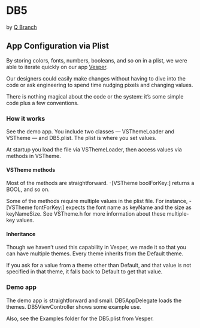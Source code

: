# DB5

by [Q Branch](http://qbranch.co/)

## App Configuration via Plist

By storing colors, fonts, numbers, booleans, and so on in a plist, we were able to iterate quickly on our app [Vesper](http://vesperapp.co/).

Our designers could easily make changes without having to dive into the code or ask engineering to spend time nudging pixels and changing values.

There is nothing magical about the code or the system: it’s some simple code plus a few conventions.

### How it works

See the demo app. You include two classes — VSThemeLoader and VSTheme — and DB5.plist. The plist is where you set values.

At startup you load the file via VSThemeLoader, then access values via methods in VSTheme.

#### VSTheme methods

Most of the methods are straightforward. -[VSTheme boolForKey:] returns a BOOL, and so on.

Some of the methods require multiple values in the plist file. For instance, -[VSTheme fontForKey:] expects the font name as keyName and the size as keyNameSize. See VSTheme.h for more information about these multiple-key values.

#### Inheritance

Though we haven’t used this capability in Vesper, we made it so that you can have multiple themes. Every theme inherits from the Default theme.

If you ask for a value from a theme other than Default, and that value is not specified in that theme, it falls back to Default to get that value.

### Demo app

The demo app is straightforward and small. DB5AppDelegate loads the themes. DB5ViewController shows some example use.

Also, see the Examples folder for the DB5.plist from Vesper.